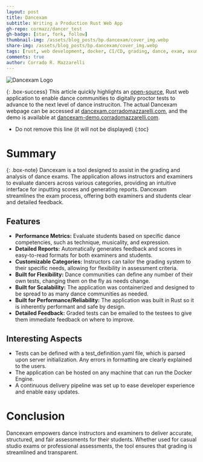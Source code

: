 ```yaml
---
layout: post
title: Dancexam
subtitle: Writing a Production Rust Web App
gh-repo: cormazz/dancer_test
gh-badge: [star, fork, follow]
thumbnail-img: /assets/blog_posts/bp.dancexam/cover_img.webp
share-img: /assets/blog_posts/bp.dancexam/cover_img.webp
tags: [rust, web development, docker, CI/CD, grading, dance, exam, axum, htmx, askama, postgres, sqlx]
comments: true
author: Corrado R. Mazzarelli
---
```


![Dancexam Logo](https://corradomazzarelli.com/assets/blog_posts/bp.dancexam/cover_img.webp)

{: .box-success}
This article quickly highlights an [open-source](https://github.com/cormazz/dancer_test), Rust web application to enable dance communities to digitally proctor tests to advance to the next level of dance instruciton. The actual Dancexam webpage can be accessed at [dancexam.corradomazzarelli.com](https://dancexam.corradomazzarelli.com), and the demo is available at [dancexam-demo.corradomazzarelli.com](https://dancexam-demo.corradomazzarelli.com).

* Do not remove this line (it will not be displayed)
{:toc}

# Summary

{: .box-note}
Dancexam is a tool designed to assist in the grading and analysis of dance exams. The application allows instructors and examiners to evaluate dancers across various categories, providing an intuitive interface for inputting scores and generating reports. Dancexam streamlines the exam process, offering both examiners and students clear and detailed feedback.

## Features

* **Performance Metrics:** Evaluate students based on specific dance competencies, such as technique, musicality, and expression.
* **Detailed Reports:** Automatically generates feedback and scores in easy-to-read formats for both examiners and students.
* **Customizable Categories:** Instructors can tailor the grading system to their specific needs, allowing for flexibility in assessment criteria.
* **Built for Flexibility:** Dance communities can define any number of their own tests, changing them on the fly as needs change.
* **Built for Scalability:** The application was containerized and designed to be spread to as many dance communities as needed.
* **Built for Performance/Reliability:** The application was built in Rust so it is inherently performant and safe by design.
* **Detailed Feedback:** Graded tests can be emailed to the testees to give them immediate feedback on where to improve.

## Interesting Aspects

* Tests can be defined with a test_definition.yaml file, which is parsed upon server initialization. Any errors in formatting are clearly explained to the users.
* The application can be hosted on any machine that can run the Docker Engine.
* A continuous delivery pipeline was set up to ease developer experience and enable easy updates.

# Conclusion

Dancexam empowers dance instructors and examiners to deliver accurate, structured, and fair assessments for their students. Whether used for casual studio exams or professional assessments, the tool ensures that grading is streamlined and transparent.
